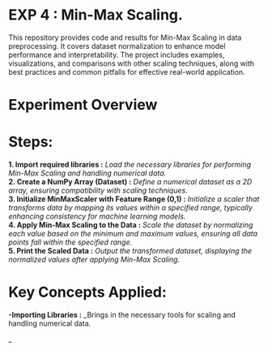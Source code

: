 # EXP 4 : Min-Max Scaling.
This repository provides code and results for Min-Max Scaling in data preprocessing. It covers dataset normalization to enhance model performance and interpretability. The project includes examples, visualizations, and comparisons with other scaling techniques, along with best practices and common pitfalls for effective real-world application.

# Experiment Overview
# Steps:
**1. Import required libraries :** *Load the necessary libraries for performing Min-Max Scaling and handling numerical data.*
<br>
**2. Create a NumPy Array (Dataset) :** *Define a numerical dataset as a 2D array, ensuring compatibility with scaling techniques.*
<br>
**3. Initialize MinMaxScaler with Feature Range (0,1) :** *Initialize a scaler that transforms data by mapping its values within a specified range, typically enhancing consistency for machine learning models.*
<br>
**4. Apply Min-Max Scaling to the Data :** *Scale the dataset by normalizing each value based on the minimum and maximum values, ensuring all data points fall within the specified range.*
<br>
**5. Print the Scaled Data :** *Output the transformed dataset, displaying the normalized values after applying Min-Max Scaling.*

# Key Concepts Applied:
**-Importing Libraries :** _Brings in the necessary tools for scaling and handling numerical data.

_





















